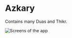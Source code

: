# Azkary
Contains many Duas and Thikr.

![Screens of the app](https://drive.google.com/file/d/1Ve09ZeGMvopuanbOm-b3tf6eS2-cZiDz/view?usp=sharing)
